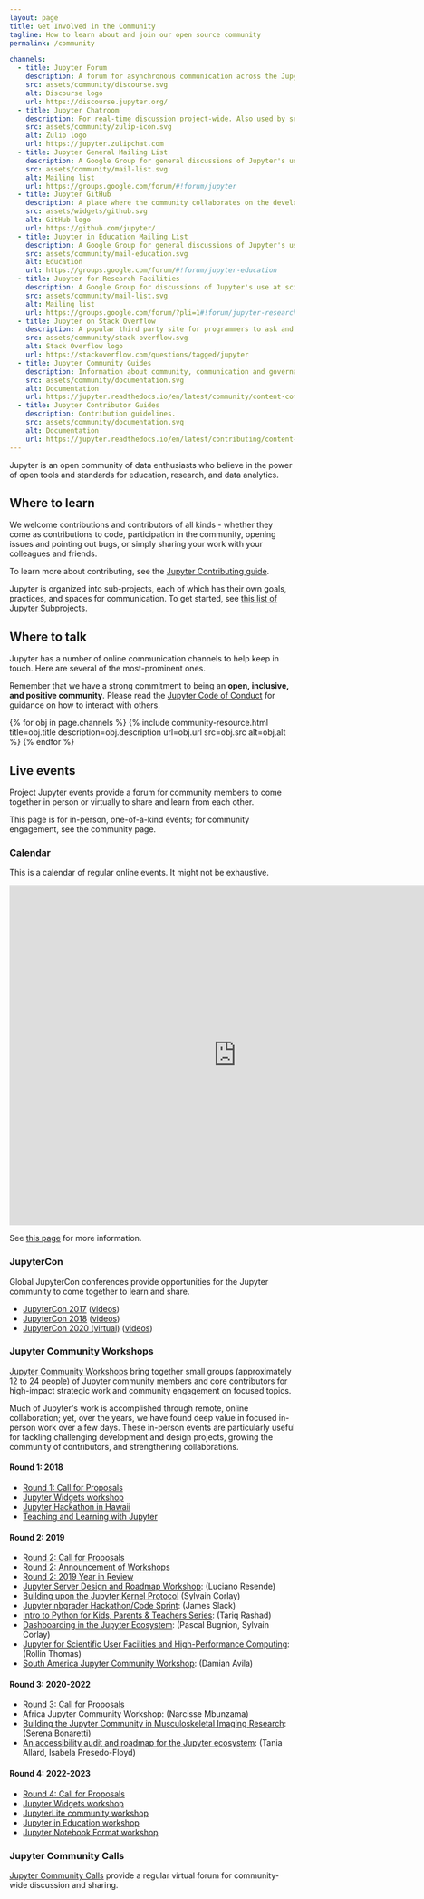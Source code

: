 ```yaml
---
layout: page
title: Get Involved in the Community
tagline: How to learn about and join our open source community
permalink: /community

channels:
  - title: Jupyter Forum
    description: A forum for asynchronous communication across the Jupyter community and many of its subprojects.
    src: assets/community/discourse.svg
    alt: Discourse logo
    url: https://discourse.jupyter.org/
  - title: Jupyter Chatroom
    description: For real-time discussion project-wide. Also used by several sub-projects for their team conversation.
    src: assets/community/zulip-icon.svg
    alt: Zulip logo
    url: https://jupyter.zulipchat.com
  - title: Jupyter General Mailing List
    description: A Google Group for general discussions of Jupyter's use.
    src: assets/community/mail-list.svg
    alt: Mailing list
    url: https://groups.google.com/forum/#!forum/jupyter
  - title: Jupyter GitHub
    description: A place where the community collaborates on the development of Jupyter software.
    src: assets/widgets/github.svg
    alt: GitHub logo
    url: https://github.com/jupyter/
  - title: Jupyter in Education Mailing List
    description: A Google Group for general discussions of Jupyter's use in education.
    src: assets/community/mail-education.svg
    alt: Education
    url: https://groups.google.com/forum/#!forum/jupyter-education
  - title: Jupyter for Research Facilities
    description: A Google Group for discussions of Jupyter's use at scientific research facilities (such as X-ray light sources, observatories, supercomputers, etc.).
    src: assets/community/mail-list.svg
    alt: Mailing list
    url: https://groups.google.com/forum/?pli=1#!forum/jupyter-research-facilities
  - title: Jupyter on Stack Overflow
    description: A popular third party site for programmers to ask and answer questions about Jupyter.
    src: assets/community/stack-overflow.svg
    alt: Stack Overflow logo
    url: https://stackoverflow.com/questions/tagged/jupyter
  - title: Jupyter Community Guides
    description: Information about community, communication and governance.
    src: assets/community/documentation.svg
    alt: Documentation
    url: https://jupyter.readthedocs.io/en/latest/community/content-community.html
  - title: Jupyter Contributor Guides
    description: Contribution guidelines.
    src: assets/community/documentation.svg
    alt: Documentation
    url: https://jupyter.readthedocs.io/en/latest/contributing/content-contributor.html
---
```


Jupyter is an open community of data enthusiasts who believe in the power of open
tools and standards for education, research, and data analytics.

## Where to learn

We welcome contributions and contributors of all kinds - whether they come as contributions to code, participation in the community, opening issues and pointing out bugs, or simply sharing your work with your colleagues and friends.

To learn more about contributing, see the [Jupyter Contributing guide](https://docs.jupyter.org/en/latest/contributing/content-contributor.html).

Jupyter is organized into sub-projects, each of which has their own goals, practices, and spaces for communication. 
To get started, see [this list of Jupyter Subprojects](https://jupyter.org/governance/list_of_subprojects.html).

## Where to talk

Jupyter has a number of online communication channels to help keep in touch. Here are several of the most-prominent ones.

Remember that we have a strong commitment to being an **open, inclusive, and positive community**. Please read the [Jupyter Code of Conduct](https://github.com/jupyter/governance/blob/main/conduct/code_of_conduct.md)
for guidance on how to interact with others.

<section class="resourcelist">
  {% for obj in page.channels %}
    {% include community-resource.html
         title=obj.title
         description=obj.description
         url=obj.url
         src=obj.src
         alt=obj.alt
    %}
  {% endfor %}
</section>

## Live events

Project Jupyter events provide a forum for community members to come together in person
or virtually to share and learn from each other.

This page is for in-person, one-of-a-kind events; for community engagement, see the community page. 

### Calendar

This is a calendar of regular online events.  It might not be exhaustive.

<div class="iframe-container">
  <iframe title="Calendar of Project Jupyter events"
          class="responsive-iframe"
          id="calendariframe"
          src="https://calendar.google.com/calendar/embed?height=600&amp;wkst=1&amp;bgcolor=%23ffffff&amp;ctz=local&amp;src=bTNoZWs2OWRhZzczODF1bXQ4a2NqZDc1dTRAZ3JvdXAuY2FsZW5kYXIuZ29vZ2xlLmNvbQ&amp;src=ZGdwZDM2ZjQzZXQ5Z3JhYm42dGRpbjZwbWNAZ3JvdXAuY2FsZW5kYXIuZ29vZ2xlLmNvbQ&amp;src=YXFwa3VpNXE3b2kzMnBrOXRjcDUzaG5zc2NAZ3JvdXAuY2FsZW5kYXIuZ29vZ2xlLmNvbQ&amp;src=cGlhaGluZWpqcjZzc3ZpOGlrbWpqb3A2cm9AZ3JvdXAuY2FsZW5kYXIuZ29vZ2xlLmNvbQ&amp;color=%23AD1457&amp;color=%23EF6C00&amp;color=%23616161&amp;color=%23F6BF26&amp;color=%239E69AF"
          width="800"
          height="600"
          style="border: 0; overflow: hidden;"></iframe>
</div>
<script>document.getElementById("calendariframe").src = document.getElementById("calendariframe").src.replace("ctz=local", "ctz=" + Intl.DateTimeFormat().resolvedOptions().timeZone)</script>

See [this page](https://jupyter.readthedocs.io/en/latest/community/content-community.html#jupyter-wide-meetings) for
more information.

### JupyterCon

Global JupyterCon conferences provide opportunities for the Jupyter community to come together to learn and share.

* [JupyterCon 2017](https://conferences.oreilly.com/jupyter/jup-ny-2017.html) ([videos](https://www.youtube.com/playlist?list=PL055Epbe6d5aP6Ru42r7hk68GTSaclYgi))
* [JupyterCon 2018](https://conferences.oreilly.com/jupyter/jup-ny.html) ([videos](https://www.youtube.com/playlist?list=PL055Epbe6d5b572IRmYAHkUgcq3y6K3Ae))
* [JupyterCon 2020 (virtual)](https://jupytercon.com/) ([videos](https://www.youtube.com/c/JupyterCon/videos))

### Jupyter Community Workshops

[Jupyter Community Workshops](https://blog.jupyter.org/jupyter-community-workshops-cbd34ac82549)
bring together small groups (approximately 12 to 24 people) of Jupyter community members and
core contributors for high-impact strategic work and community engagement on focused topics.

Much of Jupyter's work is accomplished through remote, online collaboration; yet, over the years,
we have found deep value in focused in-person work over a few days. These in-person events are
particularly useful for tackling challenging development and design projects, growing the community
of contributors, and strengthening collaborations.

#### Round 1: 2018

- [Round 1: Call for Proposals](https://blog.jupyter.org/jupyter-community-workshops-cbd34ac82549)
- [Jupyter Widgets workshop](https://blog.jupyter.org/jupyter-community-workshops-cbd34ac82549)
- [Jupyter Hackathon in Hawaii](https://blog.jupyter.org/jupyter-hackathon-series-in-hawaii-97b3d1fbce68)
- [Teaching and Learning with Jupyter](https://blog.jupyter.org/teaching-and-learning-with-jupyter-c1d965f7b93a)

#### Round 2: 2019

- [Round 2: Call for Proposals](https://blog.jupyter.org/jupyter-community-workshops-call-for-proposals-26a8417e5b6a)
- [Round 2: Announcement of Workshops](https://blog.jupyter.org/jupyter-community-workshops-a7f1dca1735e)
- [Round 2: 2019 Year in Review](https://blog.jupyter.org/jupyter-community-workshops-2019-year-in-review-8876336924e4)
- [Jupyter Server Design and Roadmap Workshop](https://blog.jupyter.org/jupyter-community-workshop-jupyter-server-design-and-roadmap-workshop-6e6760cc5098): (Luciano Resende)
- [Building upon the Jupyter Kernel Protocol](https://blog.jupyter.org/field-report-on-the-kernel-community-workshop-a4ad73a1a718) (Sylvain Corlay)
- [Jupyter nbgrader Hackathon/Code Sprint](https://blog.jupyter.org/https-blog-jupyter-org-university-of-edinburgh-jupyter-community-nbgrader-hackathon-2eff14df298a): (James Slack)
- [Intro to Python for Kids, Parents & Teachers Series](https://datasciencecornwall.blogspot.com/2019/06/python-data-science-for-kids-taster.html): (Tariq Rashad)
- [Dashboarding in the Jupyter Ecosystem](https://blog.jupyter.org/report-on-the-jupyter-community-workshop-on-dashboarding-14f8ad9f3c0): (Pascal Bugnion, Sylvain Corlay)
- [Jupyter for Scientific User Facilities and High-Performance Computing](https://blog.jupyter.org/jupyter-for-science-user-facilities-and-high-performance-computing-de178106872): (Rollin Thomas)
- [South America Jupyter Community Workshop](https://blog.jupyter.org/south-america-jupyter-community-workshop-4edc51c7a6ce): (Damian Avila)

#### Round 3: 2020-2022

- [Round 3: Call for Proposals](https://blog.jupyter.org/jupyter-community-workshops-call-for-proposals-for-jan-aug-2020-710f687e30f4)
- Africa Jupyter Community Workshop: (Narcisse Mbunzama)
- [Building the Jupyter Community in Musculoskeletal Imaging Research](https://blog.jupyter.org/report-on-the-jupyter-community-workshop-77016ab1d49b): (Serena Bonaretti)
- [An accessibility audit and roadmap for the Jupyter ecosystem](https://blog.jupyter.org/jupyter-accessibility-workshops-wrap-up-8649dfe5f89): (Tania Allard, Isabela Presedo-Floyd)

#### Round 4: 2022-2023
- [Round 4: Call for Proposals](https://blog.jupyter.org/jupyter-community-workshops-c7491a3cca00)
- [Jupyter Widgets workshop](https://blog.jupyter.org/jupyter-community-workshop-the-future-of-jupyter-widgets-475f67288da0)
- [JupyterLite community workshop](https://blog.jupyter.org/report-on-the-jupyterlite-community-workshop-aafaefe254ef)
- [Jupyter in Education workshop](https://blog.jupyter.org/jupyter-community-workshop-jupyter-for-education-82af9e34b510)
- [Jupyter Notebook Format workshop](https://blog.jupyter.org/jupyter-notebook-format-workshop-outcomes-c45faf113018)

### Jupyter Community Calls

[Jupyter Community Calls](https://jupyter.readthedocs.io/en/latest/community/content-community.html#jupyter-wide-meetings)
provide a regular virtual forum for community-wide discussion and sharing.

